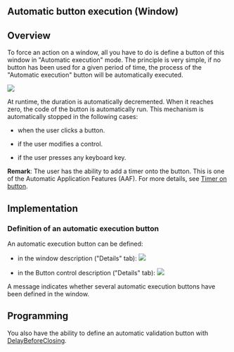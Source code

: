 
## Automatic button execution (Window)
			



<a name="NOTE1"></a>
<a name="NOTE1_1"></a>


## Overview
<a name="overview_ELTTEXTE000097"></a>
To force an action on a window, all you have to do is define a button of this window in "Automatic execution" mode. The principle is very simple, if no button has been used for a given period of time, the process of the "Automatic execution" button will be automatically executed.

![](https://doc.pcsoft.fr/en-US/images/image.awp?langid=3&name=Fenetre-btn_Auto.gif)


At runtime, the duration is automatically decremented. When it reaches zero, the code of the button is automatically run. This mechanism is automatically stopped in the following cases:

- when the user clicks a button.

- if the user modifies a control.

- if the user presses any keyboard key.




**Remark**: The user has the ability to add a timer onto the button. This is one of the Automatic Application Features (AAF). For more details, see [Timer on button](../Editeurs/9500100.md).

<a name="NOTE2"></a>
<a name="NOTE2_1"></a>


## Implementation
<a name="implementation_ELTTEXTE000121"></a>


### Definition of an automatic execution button
<a name="definition_automatic_execution_button_ELTPARAGRAPHE000031"></a>

An automatic execution button can be defined:

- in the window description ("Details" tab): 
![](https://doc.pcsoft.fr/en-US/images/image.awp?langid=3&name=Btn_automatique.gif)


- in the Button control description ("Details" tab): 
![](https://doc.pcsoft.fr/en-US/images/image.awp?langid=3&name=Btn_automatique_btn.gif)



A message indicates whether several automatic execution buttons have been defined in the window.

<a name="NOTE3"></a>
<a name="NOTE3_1"></a>


## Programming
<a name="programming_ELTTEXTE000145"></a>
You also have the ability to define an automatic validation button with [DelayBeforeClosing](../WDLang1/3038040.md).


